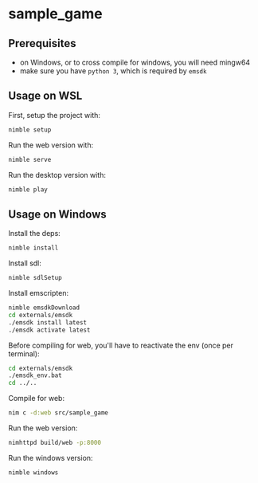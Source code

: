 # sample_game
## Prerequisites
- on Windows, or to cross compile for windows, you will need mingw64
- make sure you have `python 3`, which is required by `emsdk`

## Usage on WSL
First, setup the project with:
```sh
nimble setup
```
Run the web version with:
```sh
nimble serve
```
Run the desktop version with:
```sh
nimble play
```

## Usage on Windows
Install the deps:
```sh
nimble install
```
Install sdl:
```sh
nimble sdlSetup
```
Install emscripten:
```sh
nimble emsdkDownload
cd externals/emsdk
./emsdk install latest
./emsdk activate latest
```
Before compiling for web, you'll have to reactivate the env (once per terminal):
```sh
cd externals/emsdk
./emsdk_env.bat
cd ../..
```
Compile for web:
```sh
nim c -d:web src/sample_game
```
Run the web version:
```sh
nimhttpd build/web -p:8000
```
Run the windows version:
```sh
nimble windows
```